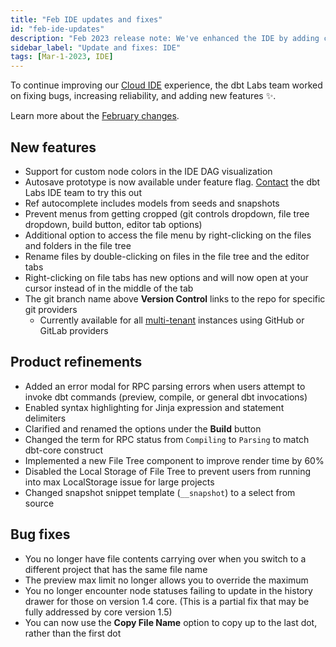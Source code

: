 ```yaml
---
title: "Feb IDE updates and fixes"
id: "feb-ide-updates"
description: "Feb 2023 release note: We've enhanced the IDE by adding custom node colors in the DAG, ref autocomplete, double-click files to rename them, add link to repo from the branch name, enabled syntax highlighting for jinja, improve file tree render time, and more."
sidebar_label: "Update and fixes: IDE"
tags: [Mar-1-2023, IDE]
---
```


To continue improving our [Cloud IDE](/docs/cloud/dbt-cloud-ide/develop-in-the-cloud) experience, the dbt Labs team worked on fixing bugs, increasing reliability, and adding new features ✨.

Learn more about the [February changes](https://getdbt.slack.com/archives/C03SAHKKG2Z/p1677605383451109). 

## New features 

- Support for custom node colors in the IDE DAG visualization
- Autosave prototype is now available under feature flag. [Contact](mailto:cloud-ide-feedback@dbtlabs.com) the dbt Labs IDE team to try this out
- Ref autocomplete includes models from seeds and snapshots
- Prevent menus from getting cropped (git controls dropdown, file tree dropdown, build button, editor tab options)
- Additional option to access the file menu by right-clicking on the files and folders in the file tree
- Rename files by double-clicking on files in the file tree and the editor tabs
- Right-clicking on file tabs has new options and will now open at your cursor instead of in the middle of the tab
- The git branch name above **Version Control** links to the repo for specific git providers
    * Currently available for all [multi-tenant](/docs/cloud/about-cloud/regions-ip-addresses) instances using GitHub or GitLab providers 

## Product refinements 

- Added an error modal for RPC parsing errors when users attempt to invoke dbt commands (preview, compile, or general dbt invocations) 
- Enabled syntax highlighting for Jinja expression and statement delimiters
- Clarified and renamed the options under the **Build** button 
- Changed the term for RPC status from `Compiling` to `Parsing` to match dbt-core construct
- Implemented a new File Tree component to improve render time by 60%
- Disabled the Local Storage of File Tree to prevent users from running into max LocalStorage issue for large projects
- Changed snapshot snippet template (`__snapshot`) to a select from source

## Bug fixes

- You no longer have file contents carrying over when you switch to a different project that has the same file name
- The preview max limit no longer allows you to override the maximum 
- You no longer encounter node statuses failing to update in the history drawer for those on version 1.4 core. (This is a partial fix that may be fully addressed by core version 1.5)
- You can now use the **Copy File Name** option to copy up to the last dot, rather than the first dot

